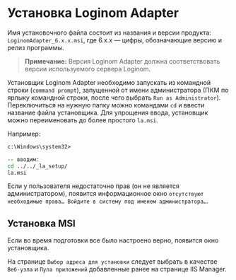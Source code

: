 # Установка Loginom Adapter

Имя установочного файла состоит из названия и версии продукта: `LoginomAdapter_6.x.x.msi`, где 6.x.x — цифры, обозначающие версию и релиз программы.

> **Примечание:** Версия Loginom Adapter должна соответствовать версии используемого сервера Loginom.

Установщик Loginom Adapter необходимо запускать из командной строки (`command prompt`), запущенной от имени администратора (ПКМ по ярлыку командной строки, после чего выбрать `Run as Administrator`). Переключиться на нужную папку можно командами `cd` и ввести название файла установщика. Для упрощения ввода, установщик можно переименовать до более простого `la.msi`.

Например:

```cmd
c:\Windows\system32>

-- вводим:
cd ../../_la_setup/
la.msi
```

Если у пользователя недостаточно прав (он не является администратором), появится информационное окно `отсутствуют необходимые права… Войдите в систему под именем администратора…`.

## Установка MSI

Если во время подготовки все было настроено верно, появится окно установщика.

На странице `Выбор адреса для установки` следует выбрать в качестве `Веб-узла` и `Пула приложений` добавленные ранее на странице IIS Manager.
